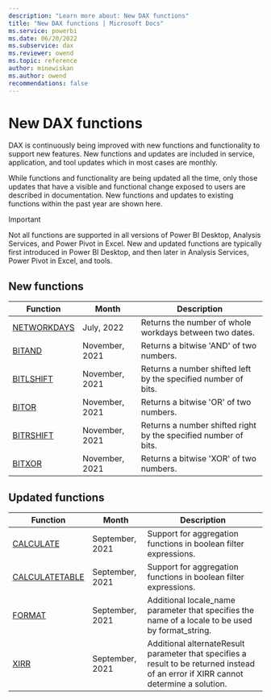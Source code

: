 ```yaml
---
description: "Learn more about: New DAX functions"
title: "New DAX functions | Microsoft Docs"
ms.service: powerbi 
ms.date: 06/20/2022
ms.subservice: dax 
ms.reviewer: owend
ms.topic: reference
author: minewiskan
ms.author: owend 
recommendations: false
---
```

# New DAX functions

DAX is continuously being improved with new functions and functionality to support new features. New functions and updates are included in service, application, and tool updates which in most cases are monthly.

While functions and functionality are being updated all the time, only those updates that have a visible and functional change exposed to users are described in documentation. New functions and updates to existing functions within the past year are shown here.

> [!IMPORTANT]
> Not all functions are supported in all versions of Power BI Desktop, Analysis Services, and Power Pivot in Excel. New and updated functions are typically first introduced in Power BI Desktop, and then later in Analysis Services, Power Pivot in Excel, and tools.
  
## New functions

|Function  |Month  | Description |
|---------|---------|---------|
|[NETWORKDAYS](networkdays-dax.md)| July, 2022 |  Returns the number of whole workdays between two dates. |
|[BITAND](bitand-function-dax.md)      | November, 2021 | Returns a bitwise 'AND' of two numbers.      |
|[BITLSHIFT](bitlshift-function-dax.md)      | November, 2021 | Returns a number shifted left by the specified number of bits.       |
|[BITOR](bitor-function-dax.md)      | November, 2021 | Returns a bitwise 'OR' of two numbers.       |
|[BITRSHIFT](bitrshift-function-dax.md)      | November, 2021| Returns a number shifted right by the specified number of bits.         |
|[BITXOR](bitxor-function-dax.md)      | November, 2021 | Returns a bitwise 'XOR' of two numbers.        |

## Updated functions

|Function  | Month  |Description|
|---------|---------|---------|
|[CALCULATE](calculate-function-dax.md)| September, 2021 |Support for aggregation functions in boolean filter expressions.|
|[CALCULATETABLE](calculatetable-function-dax.md)| September, 2021 |Support for aggregation functions in boolean filter expressions.|
|[FORMAT](format-function-dax.md)| September, 2021 |Additional locale_name parameter that specifies the name of a locale to be used by format_string.|
|[XIRR](xirr-function-dax.md)| September, 2021 |Additional alternateResult parameter that specifies a result to be returned instead of an error if XIRR cannot determine a solution.|
